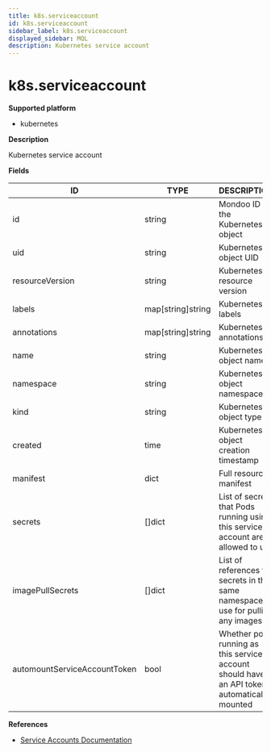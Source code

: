 ```yaml
---
title: k8s.serviceaccount
id: k8s.serviceaccount
sidebar_label: k8s.serviceaccount
displayed_sidebar: MQL
description: Kubernetes service account
---
```


# k8s.serviceaccount

**Supported platform**

- kubernetes

**Description**

Kubernetes service account

**Fields**

| ID                           | TYPE              | DESCRIPTION                                                                                 |
| ---------------------------- | ----------------- | ------------------------------------------------------------------------------------------- |
| id                           | string            | Mondoo ID for the Kubernetes object                                                         |
| uid                          | string            | Kubernetes object UID                                                                       |
| resourceVersion              | string            | Kubernetes resource version                                                                 |
| labels                       | map[string]string | Kubernetes labels                                                                           |
| annotations                  | map[string]string | Kubernetes annotations                                                                      |
| name                         | string            | Kubernetes object name                                                                      |
| namespace                    | string            | Kubernetes object namespace                                                                 |
| kind                         | string            | Kubernetes object type                                                                      |
| created                      | time              | Kubernetes object creation timestamp                                                        |
| manifest                     | dict              | Full resource manifest                                                                      |
| secrets                      | &#91;&#93;dict    | List of secrets that Pods running using this service account are allowed to use             |
| imagePullSecrets             | &#91;&#93;dict    | List of references to secrets in the same namespace to use for pulling any images           |
| automountServiceAccountToken | bool              | Whether pods running as this service account should have an API token automatically mounted |

**References**

- [Service Accounts Documentation](https://kubernetes.io/docs/concepts/security/service-accounts/)
